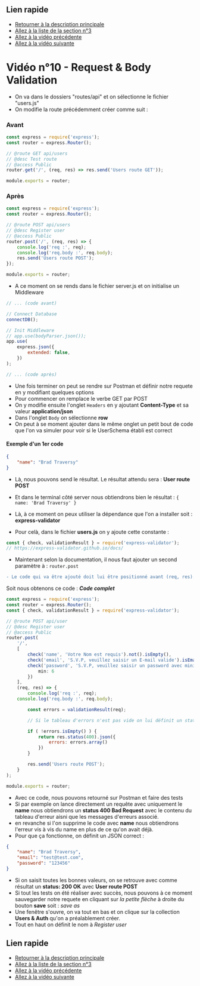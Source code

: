 ## Lien rapide

-   [Retourner à la description principale](../../README.md)
-   [Allez à la liste de la section n°3](../section_3/section_3.md)
-   [Allez à la vidéo précédente](./video_9.md)
-   [Allez à la vidéo suivante](./video_11.md)

# Vidéo n°10 - Request & Body Validation

-   On va dans le dossiers "routes/api" et on sélectionne le fichier "users.js"
-   On modifie la route précédemment créer comme suit :

### Avant

```js
const express = require('express');
const router = express.Router();

// @route GET api/users
// @desc Test route
// @access Public
router.get('/', (req, res) => res.send('Users route GET'));

module.exports = router;
```

### Après

```js
const express = require('express');
const router = express.Router();

// @route POST api/users
// @desc Register user
// @access Public
router.post('/', (req, res) => {
	console.log('req :', req);
	console.log('req.body :', req.body);
	res.send('Users route POST');
});

module.exports = router;
```

-   A ce moment on se rends dans le fichier server.js et on initialise un Middleware

```js
// ... (code avant)

// Connect Database
connectDB();

// Init Middleware
// app.use(bodyParser.json());
app.use(
	express.json({
		extended: false,
	})
);

// ... (code après)
```

-   Une fois terminer on peut se rendre sur Postman et définir notre requete en y modifiant quelques options
-   Pour commencer on remplace le verbe GET par POST
-   On y modifie ensuite l'onglet `Headers` en y ajoutant **Content-Type** et sa valeur **application/json**
-   Dans l'onglet `Body` on sélectionne **row**
-   On peut à se moment ajouter dans le même onglet un petit bout de code que l'on va simuler pour voir si le UserSchema établi est correct

#### Exemple d'un 1er code

```json
{
	"name": "Brad Traversy"
}
```

-   Là, nous pouvons send le résultat. Le résultat attendu sera : **User route POST**
-   Et dans le terminal côté server nous obtiendrons bien le résultat :
    `{ name: 'Brad Traversy' }`

-   Là, à ce moment on peux utiliser la dépendance que l'on a installer soit : **express-validator**
-   Pour celà, dans le fichier **users.js** on y ajoute cette constante :

```js
const { check, validationResult } = require('express-validator');
// https://express-validator.github.io/docs/
```

-   Maintenant selon la documentation, il nous faut ajouter un second paramètre à : `router.post`

```diff
- Le code qui va être ajouté doit lui être positionné avant (req, res). L'ordre est extrêmement importante.
```

Soit nous obtenons ce code : **_Code complet_**

```js
const express = require('express');
const router = express.Router();
const { check, validationResult } = require('express-validator');

// @route POST api/user
// @desc Register user
// @access Public
router.post(
	'/',
	[
		check('name', 'Votre Nom est requis').not().isEmpty(),
        check('email', 'S.V.P, veuillez saisir un E-mail valide').isEmail(),
        check('password', 'S.V.P, veuillez saisir un password avec minimum 6 caractères).isLength({
            min: 6
        })
	],
	(req, res) => {
		console.log('req :', req);
    console.log('req.body :', req.body);

		const errors = validationResult(req);

		// Si le tableau d'errors n'est pas vide on lui définit un status d'erreur 400

		if ( !errors.isEmpty() ) {
			return res.status(400).json({
				errors: errors.array()
			})
		}

		res.send('Users route POST');
	}
);

module.exports = router;
```

-   Avec ce code, nous pouvons retourné sur Postman et faire des tests
-   Si par exemple on lance directement un requête avec uniquement le **name** nous obtiendrons un **status 400 Bad Request** avec le contenu du tableau d'erreur aisni que les messages d'erreurs associé.
-   en revanche si l'on supprime le code avec **name** nous obtiendrons l'erreur vis à vis du name en plus de ce qu'on avait déjà.
-   Pour que ça fonctionne, on définit un JSON correct :

```json
{
	"name": "Brad Traversy",
	"email": "test@test.com",
	"password": "123456"
}
```

-   Si on saisit toutes les bonnes valeurs, on se retrouve avec comme résultat un **status: 200 OK** avec **User route POST**
-   Si tout les tests on été réaliser avec succès, nous pouvons à ce moment sauvegarder notre requete en cliquant sur _la petite flèche_ à droite du bouton **save** soit : _save as_
-   Une fenêtre s'ouvre, on va tout en bas et on clique sur la collection **Users & Auth** qu'on a préalablement créer.
-   Tout en haut on définit le nom à _Register user_

## Lien rapide

-   [Retourner à la description principale](../../README.md)
-   [Allez à la liste de la section n°3](../section_3/section_3.md)
-   [Allez à la vidéo précédente](./video_9.md)
-   [Allez à la vidéo suivante](./video_11.md)
